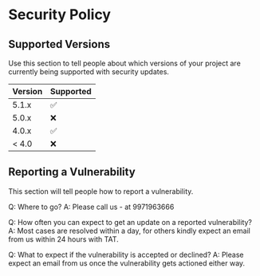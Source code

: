 # Security Policy

## Supported Versions

Use this section to tell people about which versions of your project are
currently being supported with security updates.

| Version | Supported          |
| ------- | ------------------ |
| 5.1.x   | :white_check_mark: |
| 5.0.x   | :x:                |
| 4.0.x   | :white_check_mark: |
| < 4.0   | :x:                |

## Reporting a Vulnerability

This section will tell people how to report a vulnerability.

Q: Where to go?
A: Please call us - at 9971963666 

Q: How often you can expect to get an update on a reported vulnerability?
A: Most cases are resolved within a day, for others kindly expect an email from us within 24 hours with TAT.

Q: What to expect if the vulnerability is accepted or declined?
A: Please expect an email from us once the vulnerability gets actioned either way.
